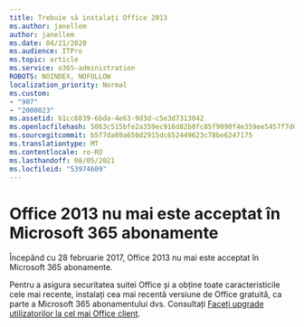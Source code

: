 ```yaml
---
title: Trebuie să instalați Office 2013
ms.author: janellem
author: janellem
ms.date: 04/21/2020
ms.audience: ITPro
ms.topic: article
ms.service: o365-administration
ROBOTS: NOINDEX, NOFOLLOW
localization_priority: Normal
ms.custom:
- "907"
- "2000023"
ms.assetid: b1cc6839-6bda-4e63-9d3d-c5e3d7313042
ms.openlocfilehash: 5063c515bfe2a359ec916d82b0fc85f9090f4e359ee5457f7d007693b71f7a06
ms.sourcegitcommit: b5f7da89a650d2915dc652449623c78be6247175
ms.translationtype: MT
ms.contentlocale: ro-RO
ms.lasthandoff: 08/05/2021
ms.locfileid: "53974609"
---
```

# <a name="office-2013-is-no-longer-supported-in-microsoft-365-subscriptions"></a>Office 2013 nu mai este acceptat în Microsoft 365 abonamente

Începând cu 28 februarie 2017, Office 2013 nu mai este acceptat în Microsoft 365 abonamente.
  
Pentru a asigura securitatea suitei Office și a obține toate caracteristicile cele mai recente, instalați cea mai recentă versiune de Office gratuită, ca parte a Microsoft 365 abonamentului dvs. Consultați [Faceți upgrade utilizatorilor la cel mai Office client](https://docs.microsoft.com/microsoft-365/admin/setup/upgrade-users-to-latest-office-client).
  
